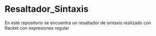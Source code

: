 # Resaltador_Sintaxis
En este repositorio se encuentra un resaltador de sintaxis realizado con Racket con expresiones regular
